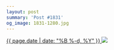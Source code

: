 ```yaml
---
layout: post
summary: 'Post #1831'
og_image: 1831-1280.jpg
---
```


<p>
 <time>
  <a href="/1831">
   {{ page.date | date: "%B %-d, %Y" }}
  </a>
 </time>
 <a href="/1831">
  <img data-taken="4/20/2024" sizes="(min-width: 700px) 50vw, calc(100vw - 2rem)" src="{{ site.assets_url }}/1831-640.jpg" srcset="{{ site.assets_url }}/1831-320.jpg 320w, {{ site.assets_url }}/1831-640.jpg 640w, {{ site.assets_url }}/1831-960.jpg 960w, {{ site.assets_url }}/1831-1280.jpg 1280w"/>
 </a>
</p>
